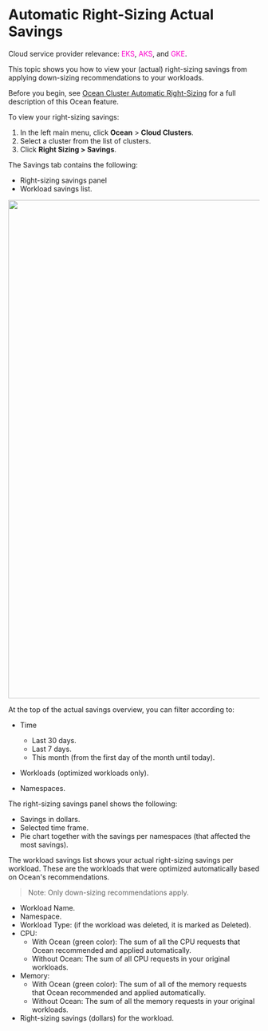 #  Automatic Right-Sizing Actual Savings

Cloud service provider relevance: <font color="#FC01CC">EKS</font>, <font color="#FC01CC">AKS</font>, and  <font color="#FC01CC">GKE</font>.

This topic shows you how to view your (actual) right-sizing savings from applying down-sizing recommendations to your workloads.

Before you begin, see [Ocean Cluster Automatic Right-Sizing](https://docs.spot.io/ocean/features/ocean-cluster-right-sizing-tab) for a full description of this Ocean feature.

To view your right-sizing savings: 

1. In the left main menu, click **Ocean** > **Cloud Clusters**.
2. Select a cluster from the list of clusters.
3. Click **Right Sizing > Savings**.

The Savings tab contains the following:  

*  Right-sizing savings panel
*  Workload savings list.

<img width="1000" src="https://github.com/user-attachments/assets/83e6c80e-9533-480d-a171-9d872e07550e" />

At the top of the actual savings overview, you can filter according to:

* Time
  * Last 30 days.
  * Last 7 days.
  * This month (from the first day of the month until today).
 
* Workloads (optimized workloads only).
* Namespaces.
 
The right-sizing savings panel shows the following:
* Savings in dollars.
* Selected time frame.
* Pie chart together with the savings per namespaces (that affected the most savings).

The workload savings list shows your actual right-sizing savings per workload.
These are the workloads that were optimized automatically based on Ocean's recommendations.

>Note: Only down-sizing recommendations apply.

* Workload Name.
* Namespace.
* Workload Type: (if the workload was deleted, it is marked as Deleted).
* CPU:
  * With Ocean (green color): The sum of all the CPU requests that Ocean recommended and applied automatically.
  * Without Ocean: The sum of all CPU requests in your original workloads.
* Memory:
  * With Ocean (green color): The sum of all of the memory requests that Ocean recommended and applied automatically.
  * Without Ocean: The sum of all the memory requests in your original workloads.
* Right-sizing savings (dollars) for the workload.

  

 
 
  
